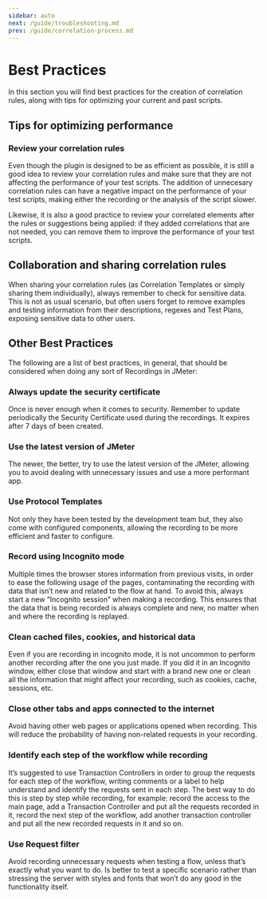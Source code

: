 ```yaml
---
sidebar: auto
next: /guide/troubleshooting.md
prev: /guide/correlation-process.md
---
```


# Best Practices
In this section you will find best practices for the creation of correlation rules, along with tips for optimizing
 your current and past scripts.

## Tips for optimizing performance

### Review your correlation rules
Even though the plugin is designed to be as efficient as possible, it is still a good idea to review your correlation
 rules and make sure that they are not affecting the performance of your test scripts. The addition of unnecesary
  correlation rules can have a negative impact on the performance of your test scripts, making either the recording
   or the analysis of the script slower.

Likewise, it is also a good practice to review your correlated elements after the rules or suggestions being applied:
 if they added correlations that are not needed, you can remove them to improve the performance of your test scripts.

## Collaboration and sharing correlation rules
When sharing your correlation rules (as Correlation Templates or simply sharing them individually), always remember to
 check for sensitive data. This is not as usual scenario, but often users forget to remove examples and testing information
 from their descriptions, regexes and Test Plans, exposing sensitive data to other users.

## Other Best Practices
The following are a list of best practices, in general, that should be considered when doing any sort of Recordings in JMeter:


### Always update the security certificate
Once is never enough when it comes to security. Remember to update periodically the Security Certificate used during the recordings. It expires after 7 days of been created.

### Use the latest version of JMeter
The newer, the better, try to use the latest version of the JMeter, allowing you to avoid dealing with unnecessary issues and use a more performant app.

### Use Protocol Templates
Not only they have been tested by the development team but, they also come with configured components, allowing the recording to be more efficient and faster to configure.

### Record using Incognito mode
Multiple times the browser stores information from previous visits, in order to ease the following usage of the pages, contaminating the recording with data that isn’t new and related to the flow at hand. To avoid this, always start a new “Incognito session” when making a recording. This ensures that the data that is being recorded is always complete and new, no matter when and where the recording is replayed.

### Clean cached files, cookies, and historical data
Even if you are recording in incognito mode, it is not uncommon to perform another recording after the one you just made. If you did it in an Incognito window, either close that window and start with a brand new one or clean all the information that might affect your recording, such as cookies, cache, sessions, etc.

### Close other tabs and apps connected to the internet
Avoid having other web pages or applications opened when recording. This will reduce the probability of having non-related requests in your recording.

### Identify each step of the workflow while recording
It’s suggested to use Transaction Controllers in order to group the requests for each step of the workflow, writing comments or a label to help understand and identify the requests sent in each step. The best way to do this is step by step while recording, for example: record the access to the main page, add a Transaction Controller and put all the requests recorded in it, record the next step of the workflow, add another transaction controller and put all the new recorded requests in it and so on.

### Use Request filter
Avoid recording unnecessary requests when testing a flow, unless that’s exactly what you want to do. Is better to test a specific scenario rather than stressing the server with styles and fonts that won’t do any good in the functionality itself.
